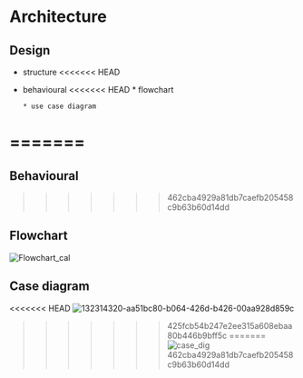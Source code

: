 # Architecture


## Design
* structure
<<<<<<< HEAD
* behavioural
<<<<<<< HEAD
      * flowchart
      
      * use case diagram
=======
=======
## Behavioural
>>>>>>> 462cba4929a81db7caefb205458c9b63b60d14dd
##  Flowchart
![Flowchart_cal](https://user-images.githubusercontent.com/98873866/153035869-d3c15896-8f5e-4d6b-aca7-e378f5a1d869.png)



      
## Case diagram
<<<<<<< HEAD
![132314320-aa51bc80-b064-426d-b426-00aa928d859c](https://user-images.githubusercontent.com/98873866/153023971-32c97909-77ed-4f4e-9364-db722acf671a.png)
>>>>>>> 425fcb54b247e2ee315a608ebaa80b446b9bff5c
=======
![case_dig](https://user-images.githubusercontent.com/98873866/153040463-56325565-d7b3-4418-8dff-db08f4899b89.jpg)
>>>>>>> 462cba4929a81db7caefb205458c9b63b60d14dd
